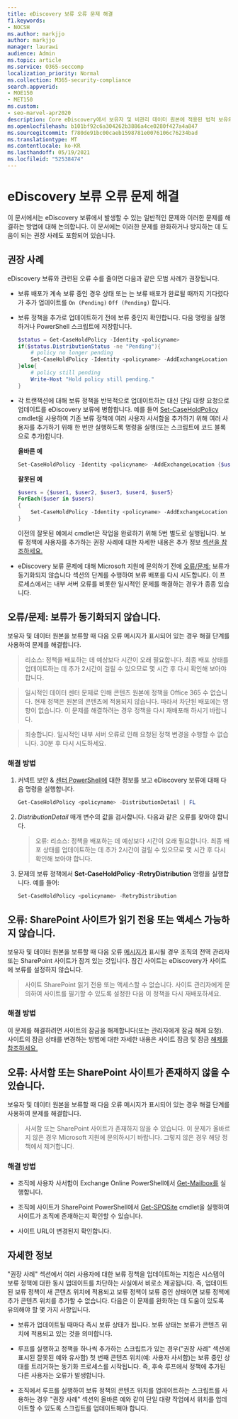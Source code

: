 ```yaml
---
title: eDiscovery 보류 오류 문제 해결
f1.keywords:
- NOCSH
ms.author: markjjo
author: markjjo
manager: laurawi
audience: Admin
ms.topic: article
ms.service: O365-seccomp
localization_priority: Normal
ms.collection: M365-security-compliance
search.appverid:
- MOE150
- MET150
ms.custom:
- seo-marvel-apr2020
description: Core eDiscovery에서 보유자 및 비관리 데이터 원본에 적용된 법적 보유와 관련된 오류를 해결합니다.
ms.openlocfilehash: b101bf92c6a304262b3886a4ce0280f427a4a847
ms.sourcegitcommit: f780de91bc00caeb1598781e0076106c76234bad
ms.translationtype: MT
ms.contentlocale: ko-KR
ms.lasthandoff: 05/19/2021
ms.locfileid: "52538474"
---
```

# <a name="troubleshoot-ediscovery-hold-errors"></a>eDiscovery 보류 오류 문제 해결

이 문서에서는 eDiscovery 보류에서 발생할 수 있는 일반적인 문제와 이러한 문제를 해결하는 방법에 대해 논의합니다. 이 문서에는 이러한 문제를 완화하거나 방지하는 데 도움이 되는 권장 사례도 포함되어 있습니다.

## <a name="recommended-practices"></a>권장 사례

eDiscovery 보류와 관련된 오류 수를 줄이면 다음과 같은 모범 사례가 권장됩니다.

- 보류 배포가 계속 보류 중인 경우 상태 또는 는 보류 배포가 완료될 때까지 기다렸다가 추가 업데이트를 `On (Pending)` `Off (Pending)` 합니다.

- 보류 정책을 추가로 업데이트하기 전에 보류 중인지 확인합니다. 다음 명령을 실행하거나 PowerShell 스크립트에 저장합니다.

    ```powershell
    $status = Get-CaseHoldPolicy -Identity <policyname> 
    if($status.DistributionStatus -ne "Pending"){
        # policy no longer pending
        Set-CaseHoldPolicy -Identity <policyname> -AddExchangeLocation $user1
    }else{
        # policy still pending
        Write-Host "Hold policy still pending."
    }
   ```

- 각 트랜잭션에 대해 보류 정책을 반복적으로 업데이트하는 대신 단일 대량 요청으로 업데이트를 eDiscovery 보류에 병합합니다. 예를 들어 [Set-CaseHoldPolicy](/powershell/module/exchange/set-caseholdpolicy) cmdlet을 사용하여 기존 보류 정책에 여러 사용자 사서함을 추가하기 위해 여러 사용자를 추가하기 위해 한 번만 실행하도록 명령을 실행(또는 스크립트에 코드 블록으로 추가)합니다.

  **올바른 예**

    ```powershell
    Set-CaseHoldPolicy -Identity <policyname> -AddExchangeLocation {$user1, $user2, $user3, $user4, $user5}
    ```

   **잘못된 예**

    ```powershell
    $users = {$user1, $user2, $user3, $user4, $user5}
    ForEach($user in $users)
    {
        Set-CaseHoldPolicy -Identity <policyname> -AddExchangeLocation $user
    }
    ```

   이전의 잘못된 예에서 cmdlet은 작업을 완료하기 위해 5번 별도로 실행됩니다. 보류 정책에 사용자를 추가하는 권장 사례에 대한 자세한 내용은 추가 정보 [섹션을 참조하세요.](#more-information)

- eDiscovery 보류 문제에 대해 Microsoft 지원에 문의하기 전에 [오류/문제:](#errorissue-holds-dont-sync) 보류가 동기화되지 않습니다 섹션의 단계를 수행하여 보류 배포를 다시 시도합니다. 이 프로세스에서는 내부 서버 오류를 비롯한 일시적인 문제를 해결하는 경우가 종종 있습니다.

## <a name="errorissue-holds-dont-sync"></a>오류/문제: 보류가 동기화되지 않습니다.

보유자 및 데이터 원본을 보류할 때 다음 오류 메시지가 표시되어 있는 경우 해결 단계를 사용하여 문제를 해결합니다.

> 리소스: 정책을 배포하는 데 예상보다 시간이 오래 필요합니다. 최종 배포 상태를 업데이트하는 데 추가 2시간이 걸릴 수 있으므로 몇 시간 후 다시 확인해 보아야 합니다.

> 일시적인 데이터 센터 문제로 인해 콘텐츠 원본에 정책을 Office 365 수 없습니다. 현재 정책은 원본의 콘텐츠에 적용되지 않습니다. 따라서 차단된 배포에는 영향이 없습니다. 이 문제를 해결하려는 경우 정책을 다시 재배포해 하시기 바랍니다.

> 죄송합니다. 일시적인 내부 서버 오류로 인해 요청된 정책 변경을 수행할 수 없습니다. 30분 후 다시 시도하세요.

### <a name="resolution"></a>해결 방법

1. 커넥트 보안 & [센터 PowerShell에](/powershell/exchange/connect-to-scc-powershell) 대한 정보를 보고 eDiscovery 보류에 대해 다음 명령을 실행합니다.

   ```powershell
   Get-CaseHoldPolicy <policyname> -DistributionDetail | FL
   ```

2. *DistributionDetail* 매개 변수의 값을 검사합니다. 다음과 같은 오류를 찾아야 합니다.

   > 오류: 리소스: 정책을 배포하는 데 예상보다 시간이 오래 필요합니다. 최종 배포 상태를 업데이트하는 데 추가 2시간이 걸릴 수 있으므로 몇 시간 후 다시 확인해 보아야 합니다.

3. 문제의 보류 정책에서 **Set-CaseHoldPolicy -RetryDistribution** 명령을 실행합니다. 예를 들어:

   ```powershell
   Set-CaseHoldPolicy <policyname> -RetryDistribution
   ```

## <a name="error-the-sharepoint-site-is-read-only-or-not-accessible"></a>오류: SharePoint 사이트가 읽기 전용 또는 액세스 가능하지 않습니다.

보유자 및 데이터 원본을 보류할 때 다음 오류 [메시지가](/sharepoint/sharepoint-admin-role) 표시될 경우 조직의 전역 관리자 또는 SharePoint 사이트가 잠겨 있는 것입니다. 잠긴 사이트는 eDiscovery가 사이트에 보류를 설정하지 않습니다.

> 사이트 SharePoint 읽기 전용 또는 액세스할 수 없습니다. 사이트 관리자에게 문의하여 사이트를 필기할 수 있도록 설정한 다음 이 정책을 다시 재배포하세요.

### <a name="resolution"></a>해결 방법

이 문제를 해결하려면 사이트의 잠금을 해제합니다(또는 관리자에게 잠금 해제 요청). 사이트의 잠금 상태를 변경하는 방법에 대한 자세한 내용은 사이트 잠금 및 잠금 [해제를 참조하세요.](/sharepoint/manage-lock-status)

## <a name="error-the-mailbox-or-sharepoint-site-may-not-exist"></a>오류: 사서함 또는 SharePoint 사이트가 존재하지 않을 수 있습니다.

보유자 및 데이터 원본을 보류할 때 다음 오류 메시지가 표시되어 있는 경우 해결 단계를 사용하여 문제를 해결합니다.

> 사서함 또는 SharePoint 사이트가 존재하지 않을 수 있습니다.  이 문제가 올바르지 않은 경우 Microsoft 지원에 문의하시기 바랍니다.  그렇지 않은 경우 해당 정책에서 제거합니다.

### <a name="resolution"></a>해결 방법

- 조직에 사용자 사서함이 Exchange Online PowerShell에서 [Get-Mailbox를](/powershell/module/exchange/get-mailbox) 실행합니다.

- 조직에 사이트가 SharePoint PowerShell에서 [Get-SPOSite](/powershell/module/sharepoint-online/get-sposite) cmdlet을 실행하여 사이트가 조직에 존재하는지 확인할 수 있습니다.

- 사이트 URL이 변경된지 확인합니다.

## <a name="more-information"></a>자세한 정보

"권장 사례" 섹션에서 여러 사용자에 대한 보류 정책을 업데이트하는 지침은 시스템이 보류 정책에 대한 동시 업데이트를 차단하는 사실에서 비로소 제공됩니다. 즉, 업데이트된 보류 정책이 새 콘텐츠 위치에 적용되고 보류 정책이 보류 중인 상태이면 보류 정책에 추가 콘텐츠 위치를 추가할 수 없습니다. 다음은 이 문제를 완화하는 데 도움이 있도록 유의해야 할 몇 가지 사항입니다.
  
- 보류가 업데이트될 때마다 즉시 보류 상태가 됩니다. 보류 상태는 보류가 콘텐츠 위치에 적용되고 있는 것을 의미합니다.
  
- 루프를 실행하고 정책을 하나씩 추가하는 스크립트가 있는 경우("권장 사례" 섹션에 표시된 잘못된 예와 유사함) 첫 번째 콘텐츠 위치(예: 사용자 사서함)는 보류 중인 상태를 트리거하는 동기화 프로세스를 시작됩니다. 즉, 후속 루프에서 정책에 추가된 다른 사용자는 오류가 발생합니다.
  
- 조직에서 루프를 실행하여 보류 정책의 콘텐츠 위치를 업데이트하는 스크립트를 사용하는 경우 "권장 사례" 섹션의 올바른 예와 같이 단일 대량 작업에서 위치를 업데이트할 수 있도록 스크립트를 업데이트해야 합니다.
